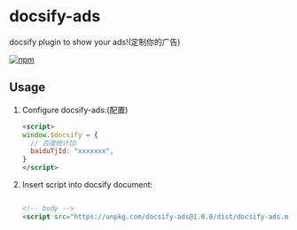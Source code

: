 # docsify-ads
docsify plugin to show your ads!(定制你的广告)

[![npm](https://img.shields.io/npm/v/docsify-plugin-toc.svg?style=flat-square)](https://www.npmjs.com/package/docsify-baidu-tj)


## Usage

1. Configure docsify-ads:(配置)

    ```html
    <script>
    window.$docsify = {
      // 百度统计ID
      baiduTjId: "xxxxxxx",
    }
    </script>
    ```

2. Insert script into docsify document:

    ```html

    <!-- body -->
    <script src="https://unpkg.com/docsify-ads@1.0.0/dist/docsify-ads.min.js"></script>
    ```